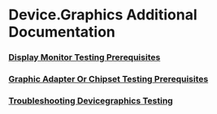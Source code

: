 # Device.Graphics Additional Documentation
### [Display Monitor Testing Prerequisites](testref/display-monitor-testing-prerequisites.md.md)
### [Graphic Adapter Or Chipset Testing Prerequisites](testref/graphic-adapter-or-chipset-testing-prerequisites.md.md)
### [Troubleshooting Devicegraphics Testing](testref/troubleshooting-devicegraphics-testing.md.md)
